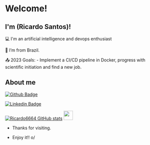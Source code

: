 # Welcome!
## I'm (Ricardo Santos)!

:computer: I'm an artificial intelligence and devops enthusiast

:house_with_garden: I’m from Brazil.

:outbox_tray: 2023 Goals: - Implement a CI/CD pipeline in Docker, progress with scientific initiation and find a new job.

## About me

[![Github Badge](https://img.shields.io/badge/-Github-000?style=flat-square&logo=Github&logoColor=white&link=https://github.com/Ricardo6664?tab=repositories)](https://github.com/Ricardo6664?tab=repositories)

[![Linkedin Badge](https://img.shields.io/badge/-LinkedIn-blue?style=flat-square&logo=Linkedin&logoColor=white&link=https://www.linkedin.com/in/ricardo-de-paula-santos-995684159/)](https://www.linkedin.com/in/ricardo-de-paula-santos-995684159/)

[![Ricardo6664 GitHub stats](https://github-readme-stats.vercel.app/api?username=Ricardo6664)](https://github.com/Ricardo6664/github-readme-stats)
<img src=https://github.com/TheDudeThatCode/TheDudeThatCode/blob/master/Assets/Earth.gif width="30">
- Thanks for visiting.

- Enjoy it!! o/
